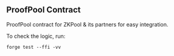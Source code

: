 ## ProofPool Contract

ProofPool contract for ZKPool & its partners for easy integration.

To check the logic, run:
```
forge test --ffi -vv
```